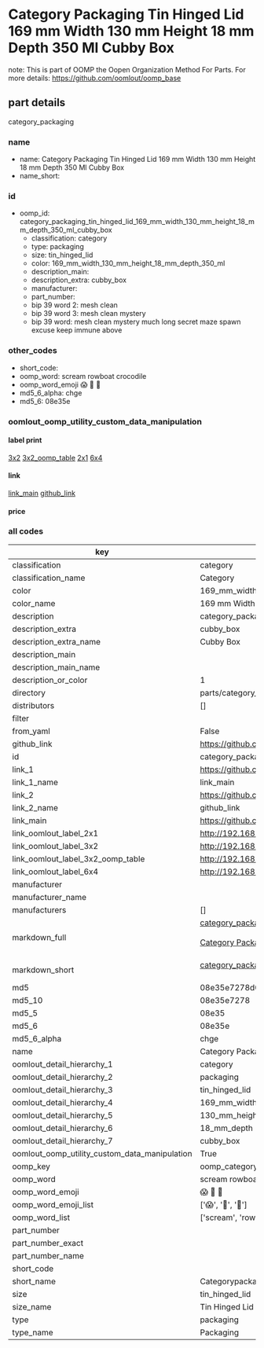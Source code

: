 # Category Packaging Tin Hinged Lid 169 mm Width 130 mm Height 18 mm Depth 350 Ml Cubby Box  

note: This is part of OOMP the Oopen Organization Method For Parts. For more details: https://github.com/oomlout/oomp_base

##  part details



category_packaging

### name
* name: Category Packaging Tin Hinged Lid 169 mm Width 130 mm Height 18 mm Depth 350 Ml Cubby Box
* name_short: 
### id
* oomp_id: category_packaging_tin_hinged_lid_169_mm_width_130_mm_height_18_mm_depth_350_ml_cubby_box
  * classification: category
  * type: packaging
  * size: tin_hinged_lid
  * color: 169_mm_width_130_mm_height_18_mm_depth_350_ml
  * description_main: 
  * description_extra: cubby_box
  * manufacturer: 
  * part_number: 
  * bip 39 word 2: mesh clean
  * bip 39 word 3: mesh clean mystery
  * bip 39 word: mesh clean mystery much long secret maze spawn excuse keep immune above

### other_codes
* short_code: 
* oomp_word: scream rowboat crocodile
* oomp_word_emoji :scream: :rowboat: :crocodile:
* md5_6_alpha: chge
* md5_6: 08e35e






### oomlout_oomp_utility_custom_data_manipulation
#### label print
[3x2](http://192.168.1.245:1112/?label=oomp%20chge)
[3x2_oomp_table](http://192.168.1.107:1112/?label=oomp%20chge)
[2x1](http://192.168.1.242:1112/?label=oomp%20chge)
[6x4](http://192.168.1.55:1112/?label=oomp%20chge)    

#### link

[link_main](https://github.com/oomlout/oomlout_oomp_current_version_messy/tree/main/parts/category_packaging_tin_hinged_lid_169_mm_width_130_mm_height_18_mm_depth_350_ml_cubby_box) [github_link](https://github.com/oomlout/oomlout_oomp_part_src/tree/main/parts/category_packaging_tin_hinged_lid_169_mm_width_130_mm_height_18_mm_depth_350_ml_cubby_box)                             

#### price







### all codes 
| key | value |  
| --- | --- |  
| classification | category |  
| classification_name | Category |  
| color | 169_mm_width_130_mm_height_18_mm_depth_350_ml |  
| color_name | 169 mm Width 130 mm Height 18 mm Depth 350 Ml |  
| description | category_packaging |  
| description_extra | cubby_box |  
| description_extra_name | Cubby Box |  
| description_main |  |  
| description_main_name |  |  
| description_or_color | 1  |  
| directory | parts/category_packaging_tin_hinged_lid_169_mm_width_130_mm_height_18_mm_depth_350_ml_cubby_box |  
| distributors | [] |  
| filter |  |  
| from_yaml | False |  
| github_link | https://github.com/oomlout/oomlout_oomp_part_src/tree/main/parts/category_packaging_tin_hinged_lid_169_mm_width_130_mm_height_18_mm_depth_350_ml_cubby_box |  
| id | category_packaging_tin_hinged_lid_169_mm_width_130_mm_height_18_mm_depth_350_ml_cubby_box |  
| link_1 | https://github.com/oomlout/oomlout_oomp_current_version_messy/tree/main/parts/category_packaging_tin_hinged_lid_169_mm_width_130_mm_height_18_mm_depth_350_ml_cubby_box |  
| link_1_name | link_main |  
| link_2 | https://github.com/oomlout/oomlout_oomp_part_src/tree/main/parts/category_packaging_tin_hinged_lid_169_mm_width_130_mm_height_18_mm_depth_350_ml_cubby_box |  
| link_2_name | github_link |  
| link_main | https://github.com/oomlout/oomlout_oomp_current_version_messy/tree/main/parts/category_packaging_tin_hinged_lid_169_mm_width_130_mm_height_18_mm_depth_350_ml_cubby_box |  
| link_oomlout_label_2x1 | http://192.168.1.242:1112/?label=oomp%20chge |  
| link_oomlout_label_3x2 | http://192.168.1.245:1112/?label=oomp%20chge |  
| link_oomlout_label_3x2_oomp_table | http://192.168.1.107:1112/?label=oomp%20chge |  
| link_oomlout_label_6x4 | http://192.168.1.55:1112/?label=oomp%20chge |  
| manufacturer |  |  
| manufacturer_name |  |  
| manufacturers | [] |  
| markdown_full | [category_packaging_tin_hinged_lid_169_mm_width_130_mm_height_18_mm_depth_350_ml_cubby_box](https://github.com/oomlout/oomlout_oomp_current_version_messy/tree/main/parts/category_packaging_tin_hinged_lid_169_mm_width_130_mm_height_18_mm_depth_350_ml_cubby_box)<br>[](https://github.com/oomlout/oomlout_oomp_current_version_messy/tree/main/parts/category_packaging_tin_hinged_lid_169_mm_width_130_mm_height_18_mm_depth_350_ml_cubby_box)<br>[Category Packaging Tin Hinged Lid 169 Mm Width 130 Mm Height 18 Mm Depth 350 Ml Cubby Box](https://github.com/oomlout/oomlout_oomp_current_version_messy/tree/main/parts/category_packaging_tin_hinged_lid_169_mm_width_130_mm_height_18_mm_depth_350_ml_cubby_box)<br><br> |  
| markdown_short | [category_packaging_tin_hinged_lid_169_mm_width_130_mm_height_18_mm_depth_350_ml_cubby_box](https://github.com/oomlout/oomlout_oomp_current_version_messy/tree/main/parts/category_packaging_tin_hinged_lid_169_mm_width_130_mm_height_18_mm_depth_350_ml_cubby_box)<br><br> |  
| md5 | 08e35e7278d0b1330a41e91124ca945e |  
| md5_10 | 08e35e7278 |  
| md5_5 | 08e35 |  
| md5_6 | 08e35e |  
| md5_6_alpha | chge |  
| name | Category Packaging Tin Hinged Lid 169 mm Width 130 mm Height 18 mm Depth 350 Ml Cubby Box |  
| oomlout_detail_hierarchy_1 | category |  
| oomlout_detail_hierarchy_2 | packaging |  
| oomlout_detail_hierarchy_3 | tin_hinged_lid |  
| oomlout_detail_hierarchy_4 | 169_mm_width |  
| oomlout_detail_hierarchy_5 | 130_mm_height |  
| oomlout_detail_hierarchy_6 | 18_mm_depth |  
| oomlout_detail_hierarchy_7 | cubby_box |  
| oomlout_oomp_utility_custom_data_manipulation | True |  
| oomp_key | oomp_category_packaging_tin_hinged_lid_169_mm_width_130_mm_height_18_mm_depth_350_ml_cubby_box |  
| oomp_word | scream rowboat crocodile |  
| oomp_word_emoji | :scream: :rowboat: :crocodile: |  
| oomp_word_emoji_list | [':scream:', ':rowboat:', ':crocodile:'] |  
| oomp_word_list | ['scream', 'rowboat', 'crocodile'] |  
| part_number |  |  
| part_number_exact |  |  
| part_number_name |  |  
| short_code |  |  
| short_name | Categorypackaging |  
| size | tin_hinged_lid |  
| size_name | Tin Hinged Lid |  
| type | packaging |  
| type_name | Packaging |  
